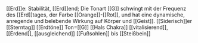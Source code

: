 [[Erd]]e: Stabilität, [[Erd]]end; Die Tonart [[G]] schwingt mit der Frequenz des [[Erd]]tages, der Farbe [[Orange]]-[[Rot]], und hat eine dynamische, anregende und belebende Wirkung auf Körper und [[Geist]].
[[Siderisch]]er [[Sterntag]]
[[Erdtöne]]
Ton=[[G]]
[[Hals Chakra]]
[[vitalisierend]], [[Erdend]], [[ausgleichend]]
[[Fußsohlen]] bis [[Steißbein]]